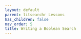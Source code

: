 ```yaml
---
layout: default
parent: litsearchr Lessons
has_children: false
nav_order: 5
title: Writing a Boolean Search
---
```



